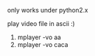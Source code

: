 only works under python2.x

play video file in ascii :)
1. mplayer -vo aa <video-file>
2. mplayer -vo caca <video-file>
